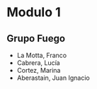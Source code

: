 # Modulo 1

## Grupo Fuego

* La Motta, Franco
* Cabrera, Lucía
* Cortez, Marina
* Aberastain, Juan Ignacio

  
